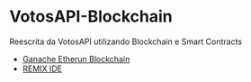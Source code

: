 # VotosAPI-Blockchain
Reescrita da VotosAPI utilizando Blockchain e Smart Contracts

- [Ganache Etherun Blockchain](https://www.trufflesuite.com/ganache)
- [REMIX IDE](http://remix.ethereum.org/)
